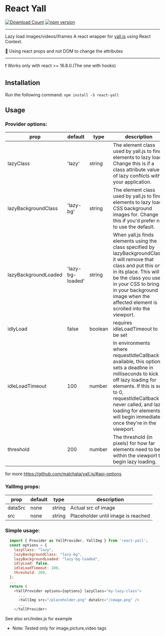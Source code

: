 # React Yall

[![Download Count](http://img.shields.io/npm/dm/react-yall.svg?style=flat-square)](https://npmjs.org/package/react-yall)
[![npm version](https://badge.fury.io/js/react-yall.svg)](https://badge.fury.io/js/react-yall)

-------------
Lazy load images/videos/iframes
A react wrapper for [yall.js](https://github.com/malchata/yall.js) using React Context.

:star2: Using react props and not DOM to change the attributes


-------------

:exclamation: Works only with react >= 16.8.0.(The one with hooks)

## Installation
Run the following command:
`npm install -S react-yall`

## Usage

### Provider options:

| prop | default | type | description |
| ---- | ---- | ----| ---- |
| lazyClass | 'lazy' | string | The element class used by yall.js to find elements to lazy load. Change this is if a class attribute value of lazy conflicts with your application.|
| lazyBackgroundClass | 'lazy-bg' | string | The element class used by yall.js to find elements to lazy load CSS background images for. Change this if you'd prefer not to use the default. |
| lazyBackgroundLoaded | 'lazy-bg-loaded' | string | When yall.js finds elements using the class specified by lazyBackgroundClass, it will remove that class and put this one in its place. This will be the class you use in your CSS to bring in your background image when the affected element is scrolled into the viewport. |
| idlyLoad | false | boolean | requires idleLoadTimeout to be set |
| idleLoadTimeout | 100 | number | In environments where requestIdleCallback is available, this option sets a deadline in milliseconds to kick off lazy loading for elements. If this is set to 0, requestIdleCallback is never called, and lazy loading for elements will begin immediately once they're in the viewport.|
| threshold | 200 | number | The threshold (in pixels) for how far elements need to be within the viewport to begin lazy loading. |

for more https://github.com/malchata/yall.js/#api-options

### YallImg props:
| prop | default | type | description |
| ---- | ---- | ----| ---- |
| dataSrc | none | string | Actual src of image |
| src | none | string | Placeholder until image is reached |
  
### Simple usage:

```js
  import { Provider as YallProvider, YallImg } from 'react-yall';
  const options = {
    lazyClass: "lazy",
    lazyBackgroundClass: "lazy-bg",
    lazyBackgroundLoaded: "lazy-bg-loaded",
    idlyLoad: false,
    idleLoadTimeout: 100,
    threshold: 200,
  };
  ...
  return (
    <YallProvider options={options} lazyClass="my-lazy-class">
      ...
      <YallImg src="/placeholder.png" dataSrc="/image.png" />
      ...
    </YallProvider>
```
See also src/index.js for example

* Note: Tested only for image,picture,video tags
